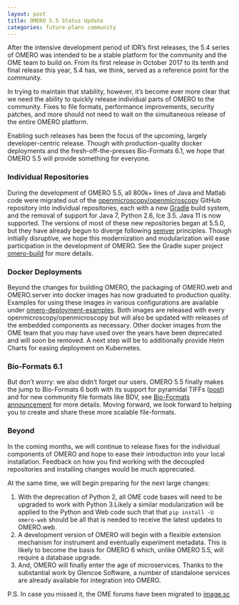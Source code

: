```yaml
---
layout: post
title: OMERO 5.5 Status Update
categories: future-plans community
---
```


After the intensive development period of IDR’s first releases, the 5.4 series of OMERO was intended to be a stable platform for the community and the OME team to build on. From its first release in October 2017 to its tenth and final release this year, 5.4 has, we think, served as a reference point for the community.

In trying to maintain that stability, however, it’s become ever more clear that we need the ability to quickly release individual parts of OMERO to the community. Fixes to file formats, performance improvements, security patches, and more should not need to wait on the simultaneous release of the entire OMERO platform.

Enabling such releases has been the focus of the upcoming, largely developer-centric release. Though with production-quality docker deployments and the fresh-off-the-presses Bio-Formats 6.1, we hope that OMERO 5.5 will provide something for everyone.

### Individual Repositories

During the development of OMERO 5.5, all 800k+ lines of Java and Matlab code were migrated out of the [openmicroscopy/openmicroscopy](https://github.com/openmicroscopy/openmicroscopy) GitHub repository into individual repositories, each with a new [Gradle](https://gradle.org) build system, and the removal of support for Java 7, Python 2.6, Ice 3.5. Java 11 is now supported. The versions of most of these new repositories began at 5.5.0, but they have already begun to diverge following [semver](http://semver.org) principles. Though initially disruptive, we hope this modernization and modularization will ease participation in the development of OMERO. See the Gradle super project [omero-build](https://github.com/ome/omero-build) for more details.

### Docker Deployments

Beyond the changes for building OMERO, the packaging of OMERO.web and OMERO.server into docker images has now graduated to production quality. Examples for using these images in various configurations are available under [omero-deployment-examples](https://github.com/ome/omero-deployment-examples). Both images are released with every openmicroscopy/openmicroscopy but will also be updated with releases of the embedded components as necessary. Other docker images from the OME team that you may have used over the years have been deprecated and will soon be removed. A next step will be to additionally provide Helm Charts for easing deployment on Kubernetes.

### Bio-Formats 6.1

But don’t worry: we also didn’t forget our users. OMERO 5.5 finally makes the jump to Bio-Formats 6 both with its support for pyramidal TIFFs ([post](http://blog.openmicroscopy.org/file-formats/community/2018/11/29/ometiffpyramid/)) and for new community file formats like BDV, see [Bio-Formats announcement](https://www.openmicroscopy.org/2019/05/20/bio-formats-6-1-0.html) for more details.
Moving forward, we look forward to helping you to create and share these more scalable file-formats.


### Beyond

In the coming months, we will continue to release fixes for the individual components of OMERO and hope to ease their introduction into your local installation. Feedback on how you find working with the decoupled repositories and installing changes would be much appreciated.

At the same time, we will begin preparing for the next large changes:

1. With the deprecation of Python 2, all OME code bases will need to be upgraded to work with Python 3.Likely a similar modularization will be applied to the Python and Web code such that that `pip install -U omero-web` should be all that is needed to receive the latest updates to OMERO.web.
2. A development version of OMERO will begin with a flexible extension mechanism for instrument and eventually experiment metadata. This is likely to become the basis for OMERO 6 which, unlike OMERO 5.5, will require a database upgrade.
3. And, OMERO will finally enter the age of microservices. Thanks to the substantial work by Glencoe Software, a number of standalone services are already available for integration into OMERO.


P.S. In case you missed it, the OME forums have been migrated to [image.sc](https://forum.image.sc/tags/ome)
